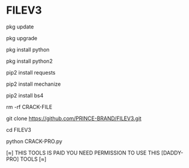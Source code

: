 # FILEV3
pkg update

pkg upgrade

pkg install python

pkg install python2

pip2 install requests 

 pip2 install mechanize

 pip2 install bs4
 
 rm -rf CRACK-FILE

 git clone https://github.com/PRINCE-BRAND/FILEV3.git

 cd FILEV3


 python CRACK-PRO.py

[≈] THIS TOOLS IS PAID YOU NEED PERMISSION TO USE THIS [DADDY-PRO] TOOLS [≈]
